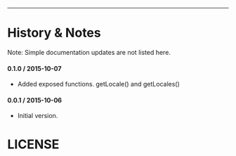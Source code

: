 
---------------------------------------

History & Notes
================
Note: Simple documentation updates are not listed here.

#### 0.1.0 / 2015-10-07
* Added exposed functions. getLocale() and getLocales()

#### 0.0.1 / 2015-10-06
* Initial version.

LICENSE
=======

